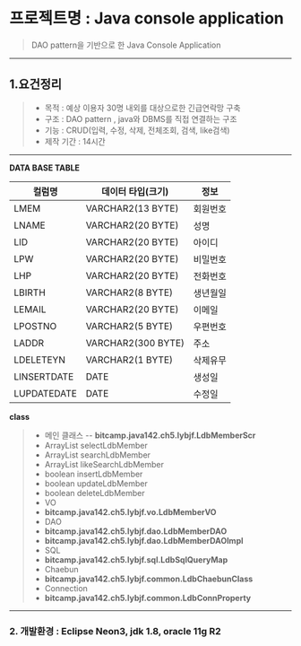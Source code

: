 # 프로젝트명 : **Java console application**
> DAO pattern을 기반으로 한 Java Console Application

----------

## 1.요건정리
> - 목적 :  예상 이용자 30명 내외를 대상으로한 긴급연락망 구축
> - 구조 : DAO pattern , java와 DBMS를 직접 연결하는 구조
> - 기능 : CRUD(입력, 수정, 삭제, 전체조회, 검색, like검색)
> - 제작 기간 : 14시간
-----------

**DATA BASE TABLE**

컬럼명				|	데이터 타입(크기)		|	정보
----- 				|	--------							|	---
LMEM				|	VARCHAR2(13 BYTE)	|	회원번호
LNAME			|	VARCHAR2(20 BYTE)	|	성명
LID					|	VARCHAR2(20 BYTE)	|	아이디
LPW					|	VARCHAR2(20 BYTE)	|	비밀번호
LHP					|	VARCHAR2(20 BYTE)	|	전화번호
LBIRTH			|	VARCHAR2(8 BYTE)		|	생년월일
LEMAIL			|	VARCHAR2(20 BYTE)	|	이메일
LPOSTNO		|	VARCHAR2(5 BYTE) 	|	우편번호
LADDR				|	VARCHAR2(300 BYTE)	|	주소
LDELETEYN		|	VARCHAR2(1 BYTE)		|	삭제유무
LINSERTDATE	|	DATE							|	생성일
LUPDATEDATE	|	DATE							|	수정일


**class**
> - 메인 클래스
> --  **bitcamp.java142.ch5.lybjf.LdbMemberScr**
> -  ArrayList<LdbMemberVO> selectLdbMember
> - ArrayList<LdbMemberVO> searchLdbMember
> - ArrayList<LdbMemberVO> likeSearchLdbMember
> - boolean insertLdbMember
> - boolean updateLdbMember
> - boolean deleteLdbMember
> - VO
> - **bitcamp.java142.ch5.lybjf.vo.LdbMemberVO**
> - DAO
> - **bitcamp.java142.ch5.lybjf.dao.LdbMemberDAO**
> - **bitcamp.java142.ch5.lybjf.dao.LdbMemberDAOImpl**
> - SQL
> - **bitcamp.java142.ch5.lybjf.sql.LdbSqlQueryMap**
> - Chaebun
> - **bitcamp.java142.ch5.lybjf.common.LdbChaebunClass**
> - Connection
> - **bitcamp.java142.ch5.lybjf.common.LdbConnProperty**

-------------------

### 2. 개발환경 : Eclipse Neon3, jdk 1.8, oracle 11g R2

